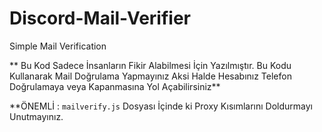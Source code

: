 # Discord-Mail-Verifier
Simple Mail Verification

** Bu Kod Sadece İnsanların Fikir Alabilmesi İçin Yazılmıştır. Bu Kodu Kullanarak Mail Doğrulama Yapmayınız Aksi Halde Hesabınız Telefon Doğrulamaya veya Kapanmasına Yol Açabilirsiniz**

**ÖNEMLİ : ```mailverify.js``` Dosyası İçinde ki Proxy Kısımlarını Doldurmayı Unutmayınız.
